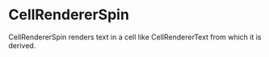 # CellRendererSpin

CellRendererSpin renders text in a cell like CellRendererText from which it is derived.
